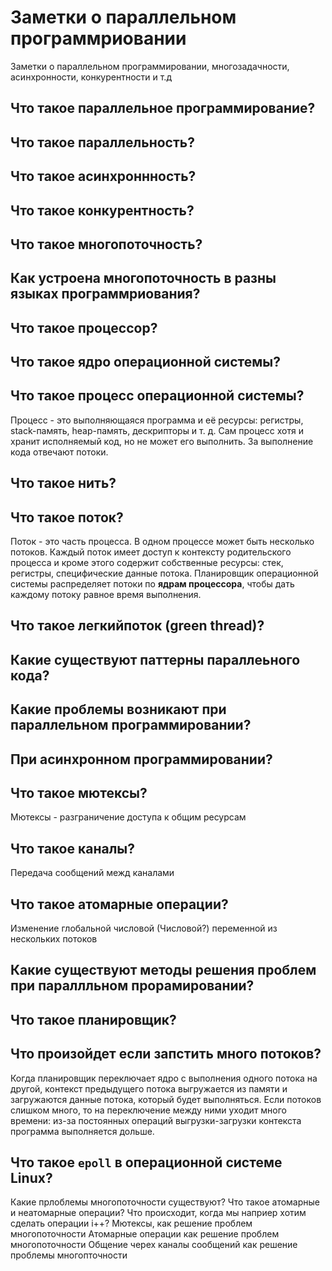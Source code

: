 # Заметки о параллельном программриовании

Заметки о параллельном программировании, многозадачности, асинхронности, конкурентности и т.д

## Что такое параллельное программирование?

## Что такое параллельность?
## Что такое асинхроннность?
## Что такое конкурентность?
## Что такое многопоточность?
## Как устроена многопоточность в разны языках программриования?

## Что такое процессор?
## Что такое ядро операционной системы?
## Что такое процесс операционной системы?
Процесс - это выполняющаяся программа и её ресурсы: регистры, stack-память, heap-память, дескрипторы и т. д. Сам процесс хотя и хранит исполняемый код, но не может его выполнить. За выполнение кода отвечают потоки.
## Что такое нить?
## Что такое поток?
Поток - это часть процесса. В одном процессе может быть несколько потоков. Каждый поток имеет доступ к контексту родительского процесса и кроме этого содержит собственные ресурсы: стек, регистры, специфические данные потока. Планировщик операционной системы распределяет потоки по **ядрам процессора**, чтобы дать каждому потоку равное время выполнения.
## Что такое легкийпоток (green thread)?

## Какие существуют паттерны параллеьного кода?

## Какие проблемы возникают при параллельном программировании?
## При асинхронном программировании?

## Что такое мютексы?
Мютексы - разграничение доступа к общим ресурсам
## Что такое каналы?
Передача сообщений межд каналами
## Что такое атомарные операции?
Изменение глобальной числовой (Числовой?) переменной из нескольких потоков


## Какие существуют методы решения проблем при параллльном прорамировании?

## Что такое планировщик?
## Что произойдет если запстить много потоков?
Когда планировщик переключает ядро с выполнения одного потока на другой, контекст предыдущего потока выгружается из памяти и загружаются данные потока, который будет выполняться. Если потоков слишком много, то на переключение между ними уходит много времени: из-за постоянных операций выгрузки-загрузки контекста программа выполняется дольше.

## Что такое  `epoll` в операционной сиcтеме Linux?

Какие прлоблемы многопоточности существуют?
Что такое атомарные и неатомарные операции?
Что происходит, когда мы наприер хотим сделать операции i++?
Мютексы, как решение проблем многопоточности
Атомарные операции как решение проблем многопоточности
Общение черех каналы сообщений как решение проблемы многопточности
